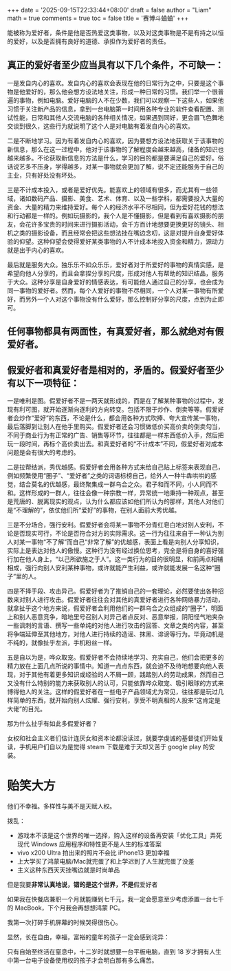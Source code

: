 +++
date = '2025-09-15T22:33:44+08:00'
draft = false
author = "Liam"
math = true 
comments = true
toc = false
title = '赛博斗蛐蛐'
+++

能被称为爱好者，条件是他是否热爱这类事物，以及对这类事物是不是有持之以恒的爱好，以及是否拥有良好的道德、承担作为爱好者的责任。

## **真正的爱好者至少应当具有以下几个条件，不可缺一：**

一是发自内心的喜欢。发自内心的喜欢会表现在他的日常行为之中，只要是这个事物是他爱好的，那么他会想方设法地关注，形成一种日常的习惯。我们举一个很普遍的事物，例如电脑。爱好电脑的人不在少数，我们可以观察一下这些人，如果他习惯于关注新产品的信息，拿到一台电脑第一时间用各种专业的软件查看配置、测试性能，日常和其他人交流电脑的各种相关情况，如果遇到同好，更会眉飞色舞地交谈到很久，这些行为就说明了这个人是对电脑有着发自内心的喜欢。

二是不断地学习。因为有着发自内心的喜欢，因为要想方设法地获取关于该事物的新信息，那么在这一过程中，他对于该事物的了解程度会越来越高，储备的知识也越来越多。不论获取新信息的方法是什么，学习的目的都是要满足自己的爱好。俗话说艺多不压身，学得越多，对某一事物就会更加了解，说不定还能服务于自己的主业，只有好处没有坏处。

三是不计成本投入，或者是爱好优先。能喜欢上的领域有很多，而尤其有一些领域，诸如数码产品、摄影、美食、艺术、体育、以及一些学科，都需要投入大量的资金、大量的精力来维持爱好。每个人的经济水平不尽相同，但为爱好花钱的想法和行动都是一样的。例如玩摄影的，我个人是不懂摄影，但是看到有喜欢摄影的朋友，会花许多宝贵的时间来进行摄影活动，会千方百计地想要更换更好的镜头、相机之类的摄影设备，而且经常会把这些想法挂在嘴边念叨，这是对提升自身爱好体验的仰望。这种仰望会使得爱好某类事物的人不计成本地投入资金和精力，源动力就是出于内心的喜欢。

最后就是服务大众。独乐乐不如众乐乐，爱好者对于所爱好的事物的真情实感，是希望向他人分享的，而且会拿捏分享的尺度，形成对他人有帮助的知识结晶，服务于大众。这种分享是自身爱好的情感表达，有可能他人通过自己的分享，也会成为同一事物的爱好者。然而，每个人爱好的事物不尽相同，一个人对某一事物有所爱好，而另外一个人对这个事物没有什么爱好，那么控制好分享的尺度，点到为止即可。

## **任何事物都具有两面性，有真爱好者，那么就绝对有假爱好者。**

## **假爱好者和真爱好者是相对的，矛盾的。假爱好者至少有以下一项特征：**

一是唯利是图。假爱好者不是一两天就形成的，而是在了解某种事物的过程中，发现有利可图，就开始逐渐向逐利的方向转变。包括不限于炒作、倒卖等等。假爱好者会炒作“爱好”的东西，不论是什么，都会用各种方式吹捧、夸大宣传某一事物，最后落脚到让别人在他手里购买。假爱好者还会习惯做低价买高价卖的倒卖勾当，不同于商业行为有正常的广告、销售等环节，往往都是一样东西低价入手，然后把玩一段时间，再标个高价卖出去。和真爱好者的“不计成本”不同，假爱好者对成本问题是会有很大的考虑的。

二是拉帮结派，秀优越感。假爱好者会用各种方式来给自己贴上标签来表现自己，例如频繁使用“圈子”、“爱好者”之类的词语标榜自己，给外人一种牛犇哄哄的感觉，结合莫名的优越感，最终聚集成一群乌合之众。君子和而不同，小人同而不和。这样形成的一群人，往往会像一种宗教一样，异常统一地秉持一种观点，甚至是荒唐的、脱离现实的观点，认为什么都应该如他们所认为的那样，其他人对他们是“不理解的”，依仗他们所“爱好”的事物，在别人面前大秀优越。

三是不分场合，强行安利。假爱好者会将某一事物不分青红皂白地对别人安利，不论是否现实可行，不论是否符合对方的实际需求。这一行为往往来自于一种认为别人对某一事物“不了解”而自己“非常了解”的优越感，表面上看是向别人分享知识，实际上是表达对他人的傲慢。这种行为没有经过换位思考，完全是将自身的喜好强行加在他人身上，“以己所欲施之于人”。这一类行为的目的很明显，和前两点相辅相成，强行向别人安利某种事物，或许就能产生利益，或许就能发展一名这种“圈子”里的人。

四是不择手段、攻击异己。假爱好者为了推销自己的一套理论，必然要使出各种招数来对别人进行攻击。假爱好者往往会对其他的真爱好者进行各种网络暴力活动，就拿扯乎这个地方来说，假爱好者会利用他们的一群乌合之众组成的“圈子”，明面上和别人恶意竞争，暗地里号召别人对异己者点反对、恶意举报，阴阳怪气地夹杂一些讽刺的言语、撰写一些单纯的对他人进行攻击的回答、文章之类的内容，甚至将争端延伸至其他地方，对他人进行持续的造谣、抹黑、诽谤等行为。毕竟动机是不纯的，就像扯乎左派，手机粉丝一样。

五是自以为是，哗众取宠。假爱好者不会持续地学习、充实自己，他们会把更多的精力放在上面几点所说的事情中。知道一点点东西，就会迫不及待地想要向他人表现，对于其他有着更多知识或经验的人不屑一顾，践踏别人的劳动成果，然而自己又没有什么特别的能力来获取别人的认可，只能依靠哗众取宠、吸引眼球的方式来博得他人的关注。这样的假爱好者在一些电子产品领域尤为常见，往往都是玩过几样简单的东西，就开始向别人炫耀、强行安利，享受不明真相的人投来“这肯定是大佬”的目光。

那为什么扯乎有如此多假爱好者？

女权和社会主义者们估计连厌女和资本论都没读过，就要学虔诚的基督徒们开始复读，手机用户们自以为是觉得 steam 下载是难于天却又苦于 google play 的安装。

# **贻笑大方**

他们不幸福。多样性与美不是天赋人权。

拨乱：

- 游戏本不该是这个世界的唯一选择，购入这样的设备再安装「优化工具」弄死现代 Windows 应用程序和特性更不是人生的标准答案
- vivo x200 Ultra 拍出来的照片不会比 iPhone13 更加幸福
- 上大学买了鸿蒙电脑/Mac就完蛋了和上学迟到了人生就完蛋了没差
- 主义这种东西天天挂嘴边就是时尚单品

但是我要**非常认真地说，错的是这个世界，不是**假爱好者

如果我在快餐店兼职一个月就能赚到七千元，我一定会愿意至少考虑添置一台七千的 MacBook，下个月我会再想想鸿蒙 PC。

我第一次打碎手机屏幕的时候哭得很伤心。

显然，长在自由，幸福，富裕的童年的孩子一定会感到诧异：<br>

只有自始至终活在窒息中，十二岁时就想要一台平板电脑，直到 18 岁才拥有人生中第一台电子设备使用权的孩子才会明白那有多么痛苦。
